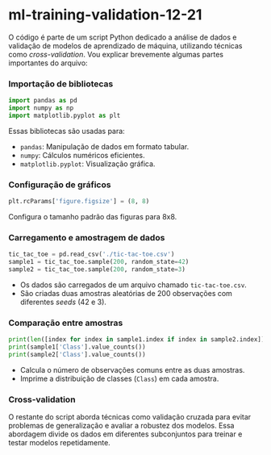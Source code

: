 # ml-training-validation-12-21
O código é parte de um script Python dedicado a análise de dados e validação de modelos de aprendizado de máquina, utilizando técnicas como *cross-validation*. Vou explicar brevemente algumas partes importantes do arquivo:

### Importação de bibliotecas
```python
import pandas as pd
import numpy as np
import matplotlib.pyplot as plt
```
Essas bibliotecas são usadas para:
- `pandas`: Manipulação de dados em formato tabular.
- `numpy`: Cálculos numéricos eficientes.
- `matplotlib.pyplot`: Visualização gráfica.

### Configuração de gráficos
```python
plt.rcParams['figure.figsize'] = (8, 8)
```
Configura o tamanho padrão das figuras para 8x8.

### Carregamento e amostragem de dados
```python
tic_tac_toe = pd.read_csv('./tic-tac-toe.csv')
sample1 = tic_tac_toe.sample(200, random_state=42)
sample2 = tic_tac_toe.sample(200, random_state=3)
```
- Os dados são carregados de um arquivo chamado `tic-tac-toe.csv`.
- São criadas duas amostras aleatórias de 200 observações com diferentes *seeds* (42 e 3).

### Comparação entre amostras
```python
print(len([index for index in sample1.index if index in sample2.index]))
print(sample1['Class'].value_counts())
print(sample2['Class'].value_counts())
```
- Calcula o número de observações comuns entre as duas amostras.
- Imprime a distribuição de classes (`Class`) em cada amostra.

### Cross-validation
O restante do script aborda técnicas como validação cruzada para evitar problemas de generalização e avaliar a robustez dos modelos. Essa abordagem divide os dados em diferentes subconjuntos para treinar e testar modelos repetidamente.
